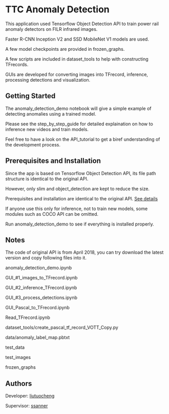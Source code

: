 # TTC Anomaly Detection

This application used Tensorflow Object Detection API to train power rail anomaly detectors on FILR infrared images. 

Faster R-CNN Inception V2 and SSD MobileNet V1 models are used. 

A few model checkpoints are provided in frozen_graphs. 

A few scripts are included in dataset_tools to help with constructing TFrecords. 

GUIs are developed for converting images into TFrecord, inference, processing detections and visualization.

## Getting Started

The anomaly_detection_demo notebook will give a simple example of detecting anomalies using a trained model.

Please see the step_by_step_guide for detailed explaination on how to inference new videos and train models.

Feel free to have a look on the API_tutorial to get a biref understanding of the development process.


## Prerequisites and Installation

Since the app is based on Tensorflow Object Detection API, its file path structure is identical to the original API. 

However, only slim and object_detection are kept to reduce the size.

Prerequisites and installation are identical to the original API. [See details](https://github.com/tensorflow/models/blob/master/research/object_detection/g3doc/installation.md)

If anyone use this only for inference, not to train new models, some modules such as COCO API can be omitted.

Run anomaly_detection_demo to see if everything is installed properly.

## Notes

The code of original API is from April 2018, you can try download the latest version and copy following files into it.

anomaly_detection_demo.ipynb

GUI_#1_images_to_TFrecord.ipynb

GUI_#2_inference_TFrecord.ipynb

GUI_#3_process_detections.ipynb

GUI_Pascal_to_TFrecord.ipynb

Read_TFrecord.ipynb

dataset_tools/create_pascal_tf_record_VOTT_Copy.py

data/anomaly_label_map.pbtxt

test_data

test_images

frozen_graphs


## Authors

Developer: [liutuocheng](https://github.com/liutuocheng)

Supervisor: [ssanner](https://github.com/ssanner)
